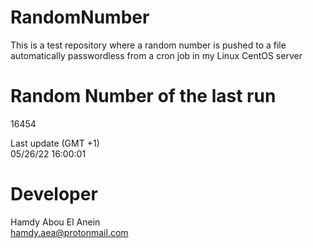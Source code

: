 # RandomNumber    
This is a test repository where a random number is pushed to a file automatically passwordless from a cron job in my Linux CentOS server    
# Random Number of the last run   
16454
      
Last update (GMT +1)    
05/26/22 16:00:01
# Developer    
Hamdy Abou El Anein   
hamdy.aea@protonmail.com
